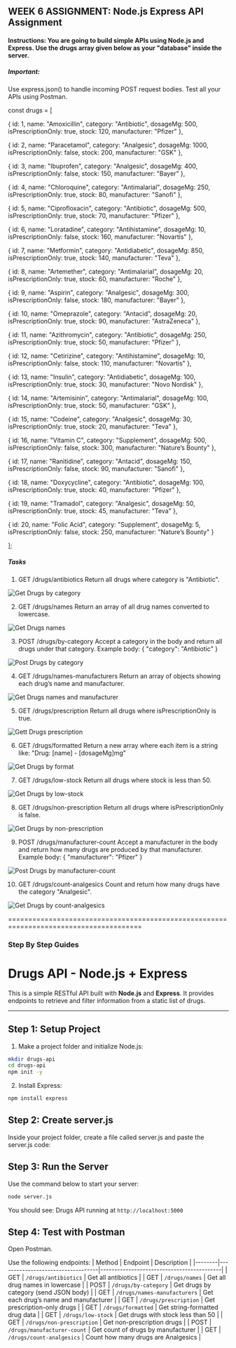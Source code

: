 ## WEEK 6 ASSIGNMENT: Node.js Express API Assignment


#### Instructions: You are going to build simple APIs using Node.js and Express. Use the drugs array given below as your "database" inside the server.

##### Important:

Use express.json() to handle incoming POST request bodies.
Test all your APIs using Postman.


<!-- The Drugs Array -->

const drugs = [

 { id: 1, name: "Amoxicillin", category: "Antibiotic", dosageMg: 500, isPrescriptionOnly: true, stock: 120, manufacturer: "Pfizer" },

 { id: 2, name: "Paracetamol", category: "Analgesic", dosageMg: 1000, isPrescriptionOnly: false, stock: 200, manufacturer: "GSK" },

 { id: 3, name: "Ibuprofen", category: "Analgesic", dosageMg: 400, isPrescriptionOnly: false, stock: 150, manufacturer: "Bayer" },

 { id: 4, name: "Chloroquine", category: "Antimalarial", dosageMg: 250, isPrescriptionOnly: true, stock: 80, manufacturer: "Sanofi" },

 { id: 5, name: "Ciprofloxacin", category: "Antibiotic", dosageMg: 500, isPrescriptionOnly: true, stock: 70, manufacturer: "Pfizer" },

 { id: 6, name: "Loratadine", category: "Antihistamine", dosageMg: 10, isPrescriptionOnly: false, stock: 160, manufacturer: "Novartis" },

 { id: 7, name: "Metformin", category: "Antidiabetic", dosageMg: 850, isPrescriptionOnly: true, stock: 140, manufacturer: "Teva" },

 { id: 8, name: "Artemether", category: "Antimalarial", dosageMg: 20, isPrescriptionOnly: true, stock: 60, manufacturer: "Roche" },

 { id: 9, name: "Aspirin", category: "Analgesic", dosageMg: 300, isPrescriptionOnly: false, stock: 180, manufacturer: "Bayer" },

 { id: 10, name: "Omeprazole", category: "Antacid", dosageMg: 20, isPrescriptionOnly: true, stock: 90, manufacturer: "AstraZeneca" },

 { id: 11, name: "Azithromycin", category: "Antibiotic", dosageMg: 250, isPrescriptionOnly: true, stock: 50, manufacturer: "Pfizer" },

 { id: 12, name: "Cetirizine", category: "Antihistamine", dosageMg: 10, isPrescriptionOnly: false, stock: 110, manufacturer: "Novartis" },

 { id: 13, name: "Insulin", category: "Antidiabetic", dosageMg: 100, isPrescriptionOnly: true, stock: 30, manufacturer: "Novo Nordisk" },

 { id: 14, name: "Artemisinin", category: "Antimalarial", dosageMg: 100, isPrescriptionOnly: true, stock: 50, manufacturer: "GSK" },

 { id: 15, name: "Codeine", category: "Analgesic", dosageMg: 30, isPrescriptionOnly: true, stock: 20, manufacturer: "Teva" },

 { id: 16, name: "Vitamin C", category: "Supplement", dosageMg: 500, isPrescriptionOnly: false, stock: 300, manufacturer: "Nature’s Bounty" },

 { id: 17, name: "Ranitidine", category: "Antacid", dosageMg: 150, isPrescriptionOnly: false, stock: 90, manufacturer: "Sanofi" },

 { id: 18, name: "Doxycycline", category: "Antibiotic", dosageMg: 100, isPrescriptionOnly: true, stock: 40, manufacturer: "Pfizer" },

 { id: 19, name: "Tramadol", category: "Analgesic", dosageMg: 50, isPrescriptionOnly: true, stock: 45, manufacturer: "Teva" },

 { id: 20, name: "Folic Acid", category: "Supplement", dosageMg: 5, isPrescriptionOnly: false, stock: 250, manufacturer: "Nature’s Bounty" }

];


##### Tasks

1. GET /drugs/antibiotics
Return all drugs where category is "Antibiotic".

![Get Drugs by category](screenshots/GET_all_drugs_by_category.png)

2. GET /drugs/names
Return an array of all drug names converted to lowercase.

![Get Drugs names](screenshots/GET_drugs_by_names_inlowercase.png)

3. POST /drugs/by-category
Accept a category in the body and return all drugs under that category.
Example body: { "category": "Antibiotic" }

![Post Drugs by category](screenshots/POST_drugs_by_category.png)

4. GET /drugs/names-manufacturers
Return an array of objects showing each drug’s name and manufacturer.

![Get Drugs names and manufacturer](screenshots/GET_drugs_by_names-manufacturers.png)

5. GET /drugs/prescription
Return all drugs where isPrescriptionOnly is true.

![Gett Drugs prescription](screenshots/GET_drugs_by_prescription.png)

6. GET /drugs/formatted
Return a new array where each item is a string like:
"Drug: [name] - [dosageMg]mg"

![Get Drugs by format](screenshots/GET_drugs_by_formatted.png)

7. GET /drugs/low-stock
Return all drugs where stock is less than 50.

![Get Drugs by low-stock](screenshots/GET_drugs_by_low-stock.png)

8. GET /drugs/non-prescription
Return all drugs where isPrescriptionOnly is false.

![Get Drugs by non-prescription](screenshots/GET_drugs_by_non-prescription.png)

9. POST /drugs/manufacturer-count
Accept a manufacturer in the body and return how many drugs are produced by that manufacturer.
Example body: { "manufacturer": "Pfizer" }

![Post Drugs by manufacturer-count](screenshots/POST_drugs_by_manufacturer-count.png)

10. GET /drugs/count-analgesics
Count and return how many drugs have the category "Analgesic".

![Get Drugs by count-analgesics](screenshots/GET_drugs_by_count-analgesics.png)

=======================================================================================

### Step By Step Guides

#  Drugs API - Node.js + Express

This is a simple RESTful API built with **Node.js** and **Express**. It provides endpoints to retrieve and filter information from a static list of drugs.

---

##  Step 1: Setup Project

1. Make a project folder and initialize Node.js:

```bash
mkdir drugs-api
cd drugs-api
npm init -y
```
2. Install Express:

```bash
npm install express
```

##   Step 2: Create server.js
Inside your project folder, create a file called server.js and paste the server.js code:

##  Step 3: Run the Server
Use the command below to start your server:

```bash
node server.js
```

You should see:
Drugs API running at ```http://localhost:5000 ```

##  Step 4: Test with Postman
Open Postman.

Use the following endpoints:
| Method | Endpoint                          | Description                               |
|--------|-----------------------------------|-------------------------------------------|
| GET    | `/drugs/antibiotics`              | Get all antibiotics                       |
| GET    | `/drugs/names`                    | Get all drug names in lowercase           |
| POST   | `/drugs/by-category`              | Get drugs by category (send JSON body)    |
| GET    | `/drugs/names-manufacturers`      | Get each drug’s name and manufacturer     |
| GET    | `/drugs/prescription`             | Get prescription-only drugs               |
| GET    | `/drugs/formatted`                | Get string-formatted drug data            |
| GET    | `/drugs/low-stock`                | Get drugs with stock less than 50         |
| GET    | `/drugs/non-prescription`         | Get non-prescription drugs                |
| POST   | `/drugs/manufacturer-count`       | Get count of drugs by manufacturer        |
| GET    | `/drugs/count-analgesics`         | Count how many drugs are Analgesics       |
